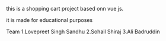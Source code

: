 this is a shopping cart project based onn vue js.

it is made for educational purposes


Team
1.Lovepreet Singh Sandhu
2.Sohail Shiraj
3.Ali Badruddin
